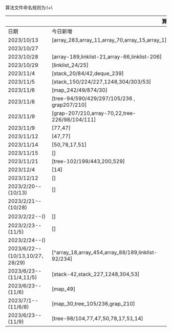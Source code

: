 <p>算法文件命名规则为:\<leetcode题目序号_\>+\<leetcode题目名\></p>

<table>
    <thead>
        <tr>
            <th colspan="3">算法训练安排</th>
        </tr>
    </thead>
    <tbody>
        <tr>
            <td>日期</td>
            <td>今日新增</td>
            <td>今日复习</td>
        </tr>
        <tr>
            <td>2023/10/13</td>
            <td>[array_283,array_11,array_70,array_15,array_1]</td>
            <td></td>
        </tr>
        <tr>
            <td>2023/10/27</td>
            <td></td>
            <td>[array_283,array_11,array_70,array_1,array_15,array_26,array_88]</td>
        </tr>
        <tr>
            <td>2023/10/28</td>
            <td>[array-189,linklist-21,array-66,linklist-206]</td>
            <td></td>
        </tr>
        <tr>
            <td>2023/10/29</td>
            <td>[linklist_24/25]</td>
            <td>[array-189,linklist-21,array-66,linklist-206]</td>
        </tr>
        <tr>
            <td>2023/11/4</td>
            <td>[stack_20/84/42,deque_239]</td>
            <td>[linklist_24/25]</td>
        </tr>
        <tr>
            <td>2023/11/5</td>
            <td>[stack_150/224/227,1248,304/303/53]</td>
            <td></td>
        </tr>
        <tr>
            <td>2023/11/6</td>
            <td>[map_242/49/874/30]</td>
            <td>[stack_150/224/227,1248,304/303/53,link_list 206/24/25]</td>
        </tr>
        <tr>
            <td>2023/11/8</td>
            <td>[tree-94/590/429/297/105/236 , grap207/210]</td>
            <td>[map_242/49/874,array-189/66,linklist_21/206]</td>
        </tr>
        <tr>
            <td>2023/11/9</td>
            <td>[grap-207/210,array-70,22,tree-226/98/104/111]</td>
            <td>[grap-684,map-242,tree-94/590/429/297/236/105]</td>
        </tr>
        <tr>
            <td>2023/11/9</td>
            <td>[77,47]</td>
            <td></td>
        </tr>
        <tr>
            <td>2023/11/12</td>
            <td>[47,77]</td>
            <td>[grap-207/210/684,array-70,22,tree-226/98/104,77,]</td>
        </tr>
        <tr>
            <td>2023/11/14</td>
            <td>[50,78,17,51]</td>
            <td>[47]</td>
        </tr>
        <tr>
            <td>2023/11/15</td>
            <td>[]</td>
            <td>[50,78,17]</td>
        </tr>
        <tr>
            <td>2023/11/21</td>
            <td>[tree-102/199/443,200,529]</td>
            <td>[22]</td>
        </tr>
        <tr>
            <td>2023/12/4</td>
            <td>[14]</td>
            <td>[]</td>
        </tr>
        <tr>
            <td>2023/12/12</td>
            <td>[]</td>
            <td>[283,11,70]</td>
        </tr>
        <tr>
            <td>2023/2/20--(10/13)</td>
            <td>[]</td>
            <td>[array_283,array_11,array_70,array_15,array_1]</td>
        </tr>
        <tr>
            <td>2023/2/21--(10/28)</td>
            <td></td>
            <td>[array-189,array-66,array_26,array_88]</td>
        </tr>
        <tr>
            <td>2023/2/22--()</td>
            <td>[]</td>
            <td>[array_189，linklist-21,linklist-206、24、25，stack-20]</td>
        </tr>
        <tr>
            <td>2023/2/23--(11/5)</td>
            <td>[]</td>
            <td>[linklist-25,stack-84/42,deque_239,stack_150/224/227,1248,304/303/53]</td>
        </tr>
        <tr>
            <td>2023/2/24--()</td>
            <td></td>
            <td>[stack-84/42,deque_239]</td>
        </tr>
        <tr>
            <td>2023/6/22--(10/13,10/27、28/29)</td>
            <td>[^array_18,array_454,array_88/189,linklist-92/234]</td>
            <td>[array_283,array_11,array_70,array_15,array_1,array_26,array_88,array-189,linklist-21,array-66,linklist-206]</td>
        </tr>
                <tr>
            <td>2023/6/23--(11/4,11/5)</td>
            <td>[stack-42,stack_227,1248,304,53]</td>
            <td>[^array_18,array_454,array_88/189,linklist-92/234,linklist-21,array-66,linklist-25,stack_20/84/42,deque_239,stack_150/224/227,1248]</td>
        </tr>        
         <tr>
            <td>2023/6/23--(11/6)</td>
            <td>[map_49]</td>
            <td>[stack-42,stack_227,1248,304,53],[map_49/874/30]</td>
        </tr>
        <tr>
            <td>2023/7/1--(11/6/8)</td>
            <td>[map_30,tree_105/236,grap_210]</td>
            <td>[map_49/874/30],[tree-105/236 , grap207/210]</td>
        </tr>
        <tr>
            <td>2023/6/23--(11/9)</td>
            <td>[tree-98/104,77,47,50,78,17,51,14]</td>
            <td>[map_30,tree_105/236,grap_210],[22,tree-226/98/104/111],[77,47,50],[78,17,51,14]</td>
        </tr>
    </tbody>
</table>